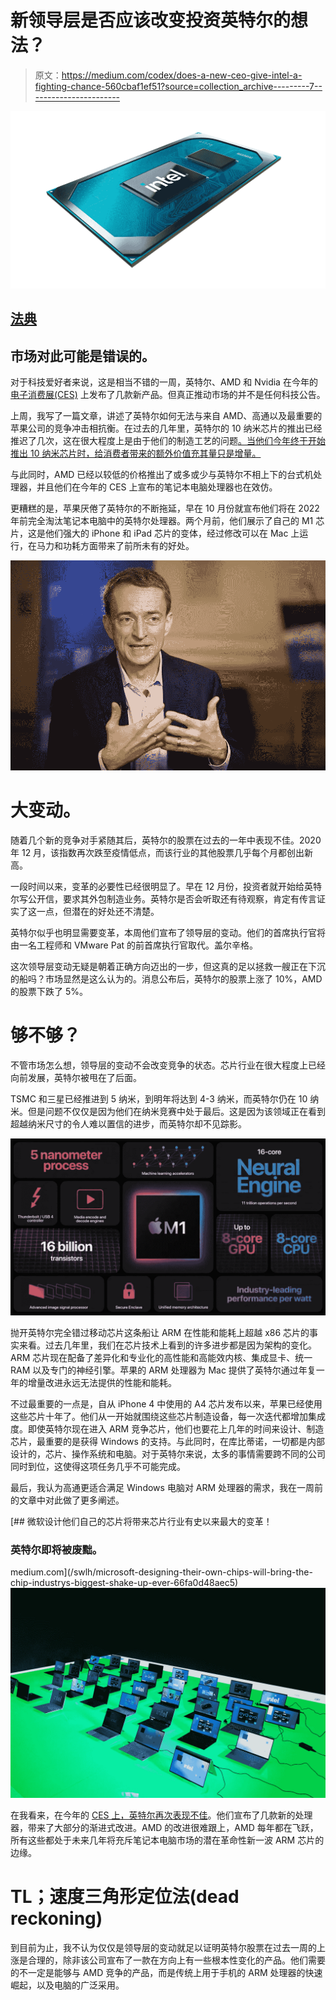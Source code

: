# 新领导层是否应该改变投资英特尔的想法？

> 原文：<https://medium.com/codex/does-a-new-ceo-give-intel-a-fighting-chance-560cbaf1ef51?source=collection_archive---------7----------------------->

![](img/c8c411dcbe3dc56b9211f06fc570e8e2.png)

## [法典](/)

## 市场对此可能是错误的。

对于科技爱好者来说，这是相当不错的一周，英特尔、AMD 和 Nvidia 在今年的[电子消费展(CES)](https://www.youtube.com/watch?v=CGzINV4MXrQ) 上发布了几款新产品。但真正推动市场的并不是任何科技公告。

上周，我写了一篇文章，讲述了英特尔如何无法与来自 AMD、高通以及最重要的苹果公司的竞争冲击相抗衡。在过去的几年里，英特尔的 10 纳米芯片的推出已经推迟了几次，这在很大程度上是由于他们的制造工艺的问题[。当他们今年终于开始推出 10 纳米芯片时，给消费者带来的额外价值充其量只是增量。](https://realmoney.thestreet.com/investing/technology/intel-s-10-nanometer-challenges-spell-a-tougher-fight-against-amd-and-others-15478453)

与此同时，AMD 已经以较低的价格推出了或多或少与英特尔不相上下的台式机处理器，并且他们在今年的 CES 上宣布的笔记本电脑处理器也在效仿。

更糟糕的是，苹果厌倦了英特尔的不断拖延，早在 10 月份就宣布他们将在 2022 年前完全淘汰笔记本电脑中的英特尔处理器。两个月前，他们展示了自己的 M1 芯片，这是他们强大的 iPhone 和 iPad 芯片的变体，经过修改可以在 Mac 上运行，在马力和功耗方面带来了前所未有的好处。

![](img/20fa53f541dfcab50bbfef167e1ef863.png)

# 大变动。

随着几个新的竞争对手紧随其后，英特尔的股票在过去的一年中表现不佳。2020 年 12 月，该指数再次跌至疫情低点，而该行业的其他股票几乎每个月都创出新高。

一段时间以来，变革的必要性已经很明显了。早在 12 月份，投资者就开始给英特尔写公开信，要求其外包制造业务。英特尔是否会听取还有待观察，肯定有传言证实了这一点，但潜在的好处还不清楚。

英特尔似乎也明显需要变革，本周他们宣布了领导层的变动。他们的首席执行官将由一名工程师和 VMware Pat 的前首席执行官取代。盖尔辛格。

这次领导层变动无疑是朝着正确方向迈出的一步，但这真的足以拯救一艘正在下沉的船吗？市场显然是这么认为的。消息公布后，英特尔的股票上涨了 10%，AMD 的股票下跌了 5%。

# 够不够？

不管市场怎么想，领导层的变动不会改变竞争的状态。芯片行业在很大程度上已经向前发展，英特尔被甩在了后面。

TSMC 和三星已经推进到 5 纳米，到明年将达到 4-3 纳米，而英特尔仍在 10 纳米。但是问题不仅仅是因为他们在纳米竞赛中处于最后。这是因为该领域正在看到超越纳米尺寸的令人难以置信的进步，而英特尔却不见踪影。

![](img/eed06b3a76947355da35e9792f2c5ed1.png)

抛开英特尔完全错过移动芯片这条船让 ARM 在性能和能耗上超越 x86 芯片的事实来看。过去几年里，我们在芯片技术上看到的许多进步都是因为架构的变化。ARM 芯片现在配备了差异化和专业化的高性能和高能效内核、集成显卡、统一 RAM 以及专门的神经引擎。苹果的 ARM 处理器为 Mac 提供了英特尔通过年复一年的增量改进永远无法提供的性能和能耗。

不过最重要的一点是，自从 iPhone 4 中使用的 A4 芯片发布以来，苹果已经使用这些芯片十年了。他们从一开始就围绕这些芯片制造设备，每一次迭代都增加集成度。即使英特尔现在进入 ARM 竞争芯片，他们也要花上几年的时间来设计、制造芯片，最重要的是获得 Windows 的支持。与此同时，在库比蒂诺，一切都是内部设计的，芯片、操作系统和电脑。对于英特尔来说，太多的事情需要跨不同的公司同时到位，这使得这项任务几乎不可能完成。

最后，我认为高通更适合满足 Windows 电脑对 ARM 处理器的需求，我在一周前的文章中对此做了更多阐述。

[](/swlh/microsoft-designing-their-own-chips-will-bring-the-chip-industrys-biggest-shake-up-ever-66fa0d48aec5) [## 微软设计他们自己的芯片将带来芯片行业有史以来最大的变革！

### 英特尔即将被废黜。

medium.com](/swlh/microsoft-designing-their-own-chips-will-bring-the-chip-industrys-biggest-shake-up-ever-66fa0d48aec5) ![](img/8914be93e7210605d53c3e633c747676.png)

在我看来，在今年的 [CES 上，英特尔再次表现不佳](https://www.youtube.com/watch?v=9ffyhJ85VMM)。他们宣布了几款新的处理器，带来了大部分的渐进式改进。AMD 的改进很难跟上，AMD 每年都在飞跃，所有这些都处于未来几年将充斥笔记本电脑市场的潜在革命性新一波 ARM 芯片的边缘。

# TL；速度三角形定位法(dead reckoning)

到目前为止，我不认为仅仅是领导层的变动就足以证明英特尔股票在过去一周的上涨是合理的，除非该公司宣布了一款在方向上有一些根本性变化的产品。他们需要的不一定是能够与 AMD 竞争的产品，而是传统上用于手机的 ARM 处理器的快速崛起，以及电脑的广泛采用。